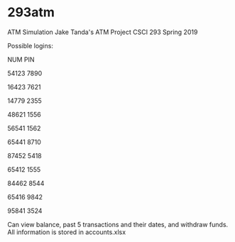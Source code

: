 # 293atm
ATM Simulation
Jake Tanda's ATM Project
CSCI 293
Spring 2019

Possible logins:

NUM	PIN

54123	7890

16423	7621

14779	2355

48621	1556

56541	1562

65441	8710

87452	5418

65412	1555

84462	8544

65416	9842

95841	3524

Can view balance, past 5 transactions and their dates, and withdraw funds.
All information is stored in accounts.xlsx
